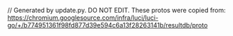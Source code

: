 // Generated by update.py. DO NOT EDIT.
These protos were copied from:
https://chromium.googlesource.com/infra/luci/luci-go/+/b774951361f98fd877d39e594c6a13f28263141b/resultdb/proto
